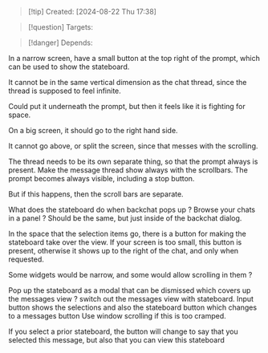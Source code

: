 
>[!tip] Created: [2024-08-22 Thu 17:38]

>[!question] Targets: 

>[!danger] Depends: 

In a narrow screen, have a small button at the top right of the prompt, which can be used to show the stateboard.

It cannot be in the same vertical dimension as the chat thread, since the thread is supposed to feel infinite.

Could put it underneath the prompt, but then it feels like it is fighting for space.

On a big screen, it should go to the right hand side.

It cannot go above, or split the screen, since that messes with the scrolling.

The thread needs to be its own separate thing, so that the prompt always is present.
Make the message thread show always with the scrollbars. 
The prompt becomes always visible, including a stop button.

But if this happens, then the scroll bars are separate.

What does the stateboard do when backchat pops up ?
Browse your chats in a panel ?
Should be the same, but just inside of the backchat dialog.

In the space that the selection items go, there is a button for making the stateboard take over the view.
If your screen is too small, this button is present, otherwise it shows up to the right of the chat, and only when requested.

Some widgets would be narrow, and some would allow scrolling in them ?

Pop up the stateboard as a modal that can be dismissed which covers up the messages view ?
switch out the messages view with stateboard.
Input button shows the selections and also the stateboard button which changes to a messages button
Use window scrolling if this is too cramped.

If you select a prior stateboard, the button will change to say that you selected this message, but also that you can view this stateboard
